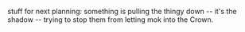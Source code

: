 stuff for next planning: something is pulling the thingy down -- it's the shadow -- trying to stop them from letting mok into the Crown.